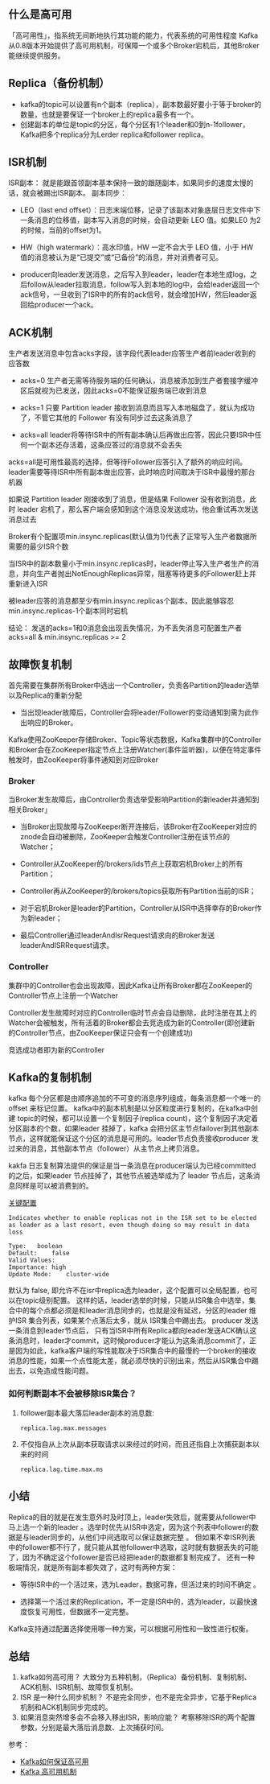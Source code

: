 ## 什么是高可用

「高可用性」，指系统无间断地执行其功能的能力，代表系统的可用性程度 Kafka从0.8版本开始提供了高可用机制，可保障一个或多个Broker宕机后，其他Broker能继续提供服务。

## Replica（备份机制）
- kafka的topic可以设置有n个副本（replica），副本数最好要小于等于broker的数量，也就是要保证一个broker上的replica最多有一个。
- 创建副本的单位是topic的分区，每个分区有1个leader和0到n-1follower，Kafka把多个replica分为Lerder replica和follower replica。

## ISR机制 
ISR副本： 就是能跟首领副本基本保持一致的跟随副本，如果同步的速度太慢的话，就会被踢出ISR副本。
副本同步：
- LEO（last end offset）：日志末端位移，记录了该副本对象底层日志文件中下一条消息的位移值，副本写入消息的时候，会自动更新 LEO 值。如果LE0 为2的时候，当前的offset为1。

- HW（high watermark）：高水印值，HW 一定不会大于 LEO 值，小于 HW 值的消息被认为是“已提交”或“已备份”的消息，并对消费者可见。

- producer向leader发送消息，之后写入到leader，leader在本地生成log，之后follow从leader拉取消息，follow写入到本地的log中，会给leader返回一个ack信号，一旦收到了ISR中的所有的ack信号，就会增加HW，然后leader返回给producer一个ack。

## ACK机制 
生产者发送消息中包含acks字段，该字段代表leader应答生产者前leader收到的应答数

- acks=0
生产者无需等待服务端的任何确认，消息被添加到生产者套接字缓冲区后就视为已发送，因此acks=0不能保证服务端已收到消息

- acks=1
只要 Partition leader 接收到消息而且写入本地磁盘了，就认为成功了，不管它其他的 Follower 有没有同步过去这条消息了

- acks=all
leader将等待ISR中的所有副本确认后再做出应答，因此只要ISR中任何一个副本还存活着，这条应答过的消息就不会丢失

acks=all是可用性最高的选择，但等待Follower应答引入了额外的响应时间。leader需要等待ISR中所有副本做出应答，此时响应时间取决于ISR中最慢的那台机器

如果说 Partition leader 刚接收到了消息，但是结果 Follower 没有收到消息，此时 leader 宕机了，那么客户端会感知到这个消息没发送成功，他会重试再次发送消息过去

Broker有个配置项min.insync.replicas(默认值为1)代表了正常写入生产者数据所需要的最少ISR个数

当ISR中的副本数量小于min.insync.replicas时，leader停止写入生产者生产的消息，并向生产者抛出NotEnoughReplicas异常，阻塞等待更多的Follower赶上并重新进入ISR

被leader应答的消息都至少有min.insync.replicas个副本，因此能够容忍min.insync.replicas-1个副本同时宕机

结论：
发送的acks=1和0消息会出现丢失情况，为不丢失消息可配置生产者acks=all & min.insync.replicas >= 2 

## 故障恢复机制
首先需要在集群所有Broker中选出一个Controller，负责各Partition的leader选举以及Replica的重新分配
- 当出现leader故障后，Controller会将leader/Follower的变动通知到需为此作出响应的Broker。

Kafka使用ZooKeeper存储Broker、Topic等状态数据，Kafka集群中的Controller和Broker会在ZooKeeper指定节点上注册Watcher(事件监听器)，以便在特定事件触发时，由ZooKeeper将事件通知到对应Broker 

### Broker
当Broker发生故障后，由Controller负责选举受影响Partition的新leader并通知到相关Broker」
- 当Broker出现故障与ZooKeeper断开连接后，该Broker在ZooKeeper对应的znode会自动被删除，ZooKeeper会触发Controller注册在该节点的Watcher；

- Controller从ZooKeeper的/brokers/ids节点上获取宕机Broker上的所有Partition；

- Controller再从ZooKeeper的/brokers/topics获取所有Partition当前的ISR；

- 对于宕机Broker是leader的Partition，Controller从ISR中选择幸存的Broker作为新leader；

- 最后Controller通过leaderAndIsrRequest请求向的Broker发送leaderAndISRRequest请求。

### Controller 

集群中的Controller也会出现故障，因此Kafka让所有Broker都在ZooKeeper的Controller节点上注册一个Watcher

Controller发生故障时对应的Controller临时节点会自动删除，此时注册在其上的Watcher会被触发，所有活着的Broker都会去竞选成为新的Controller(即创建新的Controller节点，由ZooKeeper保证只会有一个创建成功)

竞选成功者即为新的Controller

## Kafka的复制机制
kafka 每个分区都是由顺序追加的不可变的消息序列组成，每条消息都一个唯一的offset 来标记位置。
kafka中的副本机制是以分区粒度进行复制的，在kafka中创建 topic的时候，都可以设置一个复制因子(replica count)，这个复制因子决定着分区副本的个数，如果leader 挂掉了，kafka 会把分区主节点failover到其他副本节点，这样就能保证这个分区的消息是可用的。leader节点负责接收producer 发过来的消息，其他副本节点（follower）从主节点上拷贝消息。

kakfa 日志复制算法提供的保证是当一条消息在producer端认为已经committed的之后，如果leader 节点挂掉了，其他节点被选举成为了 leader 节点后，这条消息同样是可以被消费到的。

<a href="https://kafka.apache.org/documentation/#brokerconfigs_unclean.leader.election.enable" target="_blank">关键配置</a>

```
Indicates whether to enable replicas not in the ISR set to be elected as leader as a last resort, even though doing so may result in data loss

Type:	boolean
Default:	false
Valid Values:	
Importance:	high
Update Mode:	cluster-wide
```

默认为 false, 即允许不在isr中replica选为leader，这个配置可以全局配置，也可以在topic级别配置。
这样的话，leader选举的时候，只能从ISR集合中选举，集合中的每个点都必须是和leader消息同步的，也就是没有延迟，分区的leader 维护ISR 集合列表，如果某个点落后太多，就从 ISR集合中踢出去。
producer 发送一条消息到leader节点后， 只有当ISR中所有Replica都向leader发送ACK确认这条消息时，leader才commit，这时候producer才能认为这条消息commit了，正是因为如此，kafka客户端的写性能取决于ISR集合中的最慢的一个broker的接收消息的性能，如果一个点性能太差，就必须尽快的识别出来，然后从ISR集合中踢出去，以免造成性能问题。

### 如何判断副本不会被移除ISR集合？
1. follower副本最大落后leader副本的消息数:
   ```
   replica.lag.max.messages
   ```
2. 不仅指自从上次从副本获取请求以来经过的时间，而且还指自上次捕获副本以来的时间
   ```
   replica.lag.time.max.ms
   ```

## 小结
Replica的目的就是在发生意外时及时顶上，leader失效后，就需要从follower中马上选一个新的leader 。选举时优先从ISR中选定，因为这个列表中follower的数据是与leader同步的，从他们中间选取可以保证数据完整 。
但如果不幸ISR列表中的follower都不行了，就只能从其他follower中选取，这时就有数据丢失的可能了，因为不确定这个follower是否已经把leader的数据都复制完成了。
还有一种极端情况，就是所有副本都失效了，这时有两种方案：
- 等待ISR中的一个活过来，选为Leader，数据可靠，但活过来的时间不确定 。

- 选择第一个活过来的Replication，不一定是ISR中的，选为leader，以最快速度恢复可用性，但数据不一定完整。

Kafka支持通过配置选择使用哪一种方案，可以根据可用性和一致性进行权衡。

## 总结
1. kafka如何高可用？
大致分为五种机制，（Replica）备份机制、复制机制、ACK机制、ISR机制、故障恢复机制。
2. ISR 是一种什么同步机制？
不是完全同步，也不是完全异步，它基于Replica机制和ACK机制同步完成的。
3. 如果消息突然增多会不会移入移出ISR，影响应能？
考察移除ISR的两个配置参数，分别是最大落后消息数、上次捕获时间。

参考：
- <a href="https://www.bilibili.com/read/cv11024227" target="_blank">Kafka如何保证高可用</a>  
- <a href="https://juejin.cn/post/6939767567456157733" target="_blank">Kafka 高可用机制</a>

    